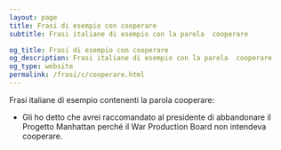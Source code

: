 ```yaml
---
layout: page
title: Frasi di esempio con cooperare 
subtitle: Frasi italiane di esempio con la parola  cooperare

og_title: Frasi di esempio con cooperare 
og_description: Frasi italiane di esempio con la parola  cooperare
og_type: website
permalink: /frasi/c/cooperare.html
---
```


Frasi italiane di esempio contenenti la parola cooperare:


- Gli ho detto che avrei raccomandato al presidente di abbandonare il Progetto Manhattan perché il War Production Board non intendeva cooperare.
